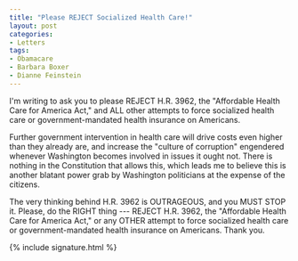 ```yaml
---
title: "Please REJECT Socialized Health Care!"
layout: post
categories:
- Letters
tags:
- Obamacare
- Barbara Boxer
- Dianne Feinstein
---
```


I'm writing to ask you to please REJECT H.R. 3962, the "Affordable Health Care for America Act," and ALL other attempts to force socialized health care or government-mandated health insurance on Americans.

Further government intervention in health care will drive costs even higher than they already are, and increase the "culture of corruption" engendered whenever Washington becomes involved in issues it ought not. There is nothing in the Constitution that allows this, which leads me to believe this is another blatant power grab by Washington politicians at the expense of the citizens.

The very thinking behind H.R. 3962 is OUTRAGEOUS, and you MUST STOP it. Please, do the RIGHT thing --- REJECT H.R. 3962, the "Affordable Health Care for America Act," or any OTHER attempt to force socialized health care or government-mandated health insurance on Americans. Thank you.

{% include signature.html %}
